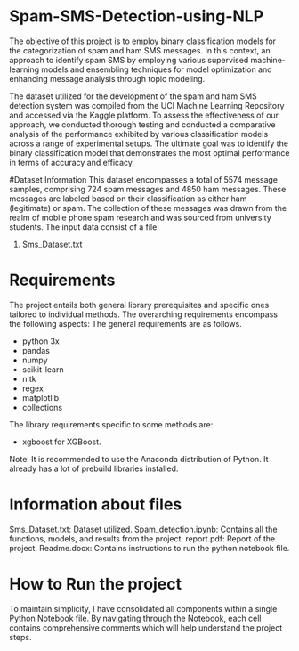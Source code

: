 # Spam-SMS-Detection-using-NLP

The objective of this project is to employ binary classification models for the categorization of spam and ham SMS messages. In this context, an approach to identify spam SMS by employing various supervised machine-learning models and ensembling techniques for model optimization and enhancing message analysis through topic modeling.

The dataset utilized for the development of the spam and ham SMS detection system was compiled from the UCI Machine Learning Repository and accessed via the Kaggle platform. To assess the effectiveness of our approach, we conducted thorough testing and conducted a comparative analysis of the performance exhibited by various classification models across a range of experimental setups. The ultimate goal was to identify the binary classification model that demonstrates the most optimal performance in terms of accuracy and efficacy.

#Dataset Information
 This dataset encompasses a total of 5574 message samples, comprising 724 spam messages and 4850 ham messages. These messages are labeled based on their classification as either ham (legitimate) or spam. The collection of these messages was drawn from the realm of mobile phone spam research and was sourced from university students. The input data consist of a file:

1. Sms_Dataset.txt

# Requirements

The project entails both general library prerequisites and specific ones tailored to individual methods. The overarching requirements encompass the following aspects: The general requirements are as follows.

- python 3x
- pandas
- numpy
- scikit-learn
- nltk
- regex
- matplotlib
- collections

The library requirements specific to some methods are:

- xgboost for XGBoost.

Note: It is recommended to use the Anaconda distribution of Python. It already has a lot of prebuild libraries installed.

# Information about files

Sms_Dataset.txt: Dataset utilized.
Spam_detection.ipynb: Contains all the functions, models, and results from the project.
report.pdf: Report of the project.
Readme.docx: Contains instructions to run the python notebook file.

# How to Run the project
To maintain simplicity, I have consolidated all components within a single Python Notebook file. By navigating through the Notebook, each cell contains comprehensive comments  which will help understand the project steps.
